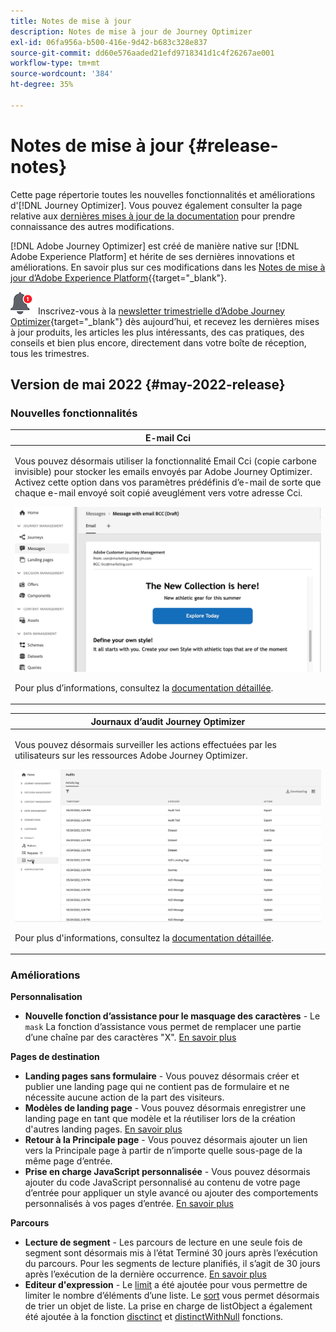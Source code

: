 ```yaml
---
title: Notes de mise à jour
description: Notes de mise à jour de Journey Optimizer
exl-id: 06fa956a-b500-416e-9d42-b683c328e837
source-git-commit: dd60e576aaded21efd9718341d1c4f26267ae001
workflow-type: tm+mt
source-wordcount: '384'
ht-degree: 35%

---
```


# Notes de mise à jour {#release-notes}

Cette page répertorie toutes les nouvelles fonctionnalités et améliorations d&#39;[!DNL Journey Optimizer]. Vous pouvez également consulter la page relative aux [dernières mises à jour de la documentation](documentation-updates.md) pour prendre connaissance des autres modifications.

[!DNL Adobe Journey Optimizer] est créé de manière native sur [!DNL Adobe Experience Platform] et hérite de ses dernières innovations et améliorations. En savoir plus sur ces modifications dans les [Notes de mise à jour d’Adobe Experience Platform](https://experienceleague.adobe.com/docs/experience-platform/release-notes/latest.html?lang=fr){{target=&quot;_blank&quot;}.

![Newsletter](../assets/do-not-localize/nl-icon.png) Inscrivez-vous à la [newsletter trimestrielle d’Adobe Journey Optimizer](https://www.adobe.com/subscription/Adobe_Journey_Optimizer_NL.html){target=&quot;_blank&quot;} dès aujourd’hui, et recevez les dernières mises à jour produits, les articles les plus intéressants, des cas pratiques, des conseils et bien plus encore, directement dans votre boîte de réception, tous les trimestres.

## Version de mai 2022 {#may-2022-release}

### Nouvelles fonctionnalités

<!--table>
<thead>
<tr>
<th><strong>Message Frequency Rules</strong><br/></th>
</tr>
</thead>
<tbody>
<tr>
<td>
<p>You can now set cross-channel business rules that will automatically exclude over-solicited profiles from messages and actions.</p>
<img src="assets/frequency-rn.gif"/>
<p>For more information, refer to the <a href="../configuration/frequency-rules.md">detailed documentation</a>.</p>
</td>
</tr>
</tbody>
</table-->


<table>
<thead>
<tr>
<th><strong>E-mail Cci</strong><br/></th>
</tr>
</thead>
<tbody>
<tr>
<td>
<p>Vous pouvez désormais utiliser la fonctionnalité Email Cci (copie carbone invisible) pour stocker les emails envoyés par Adobe Journey Optimizer. Activez cette option dans vos paramètres prédéfinis d’e-mail de sorte que chaque e-mail envoyé soit copié aveuglément vers votre adresse Cci.</p>
<img src="assets/bcc-rn.gif"/>
<p>Pour plus d’informations, consultez la <a href="../configuration/email-settings.md#bcc-email">documentation détaillée</a>.</p>
</td>
</tr>
</tbody>
</table>


<!--table>
<thead>
<tr>
<th><strong>Decision Management - AI Ranking auto-optimization model</strong><br/></th>
</tr>
</thead>
<tbody>
<tr>
<td>
<p>You can now use trained model systems in Decision Management. This new capability ranks offers to display for a given profile.</p>
<img src="assets/optimization.gif"/>
<p>For more information, refer to the <a href="../offers/offer-activities/configure-offer-selection.md#use-ranking-strategy">detailed documentation</a>.</p>
</td>
</tr>
</tbody>
</table-->

<!--table>
<thead>
<tr>
<th><strong>Attribute-based Access Control (ABAC)</strong><br/></th>
</tr>
</thead>
<tbody>
<tr>
<td>
<p>Permission management in Journey Optimizer has been extended to data access. You can now manage data access for specific teams or groups of users (i.e. internal, external, 3rd parties) ​and manage access to specific types of data (i.e. Sensitive Personal Data/SPD).</p>
<p>This capability is available for a limited set of customers.</p>
<p>For more information, refer to the <a href="../landing-pages/create-lp.md">detailed documentation</a>.</p>
</td>
</tr>
</tbody>
</table-->

<table>
<thead>
<tr>
<th><strong>Journaux d’audit Journey Optimizer</strong><br/></th>
</tr>
</thead>
<tbody>
<tr>
<td>
<p>Vous pouvez désormais surveiller les actions effectuées par les utilisateurs sur les ressources Adobe Journey Optimizer.</p>
<img src="assets/audit-rn.gif"/>
<p>Pour plus d'informations, consultez la <a href="../reports/audit-logs.md">documentation détaillée</a>.</p>
</td>
</tr>
</tbody>
</table>

### Améliorations

**Personnalisation**

* **Nouvelle fonction d’assistance pour le masquage des caractères** - Le `mask` La fonction d’assistance vous permet de remplacer une partie d’une chaîne par des caractères &quot;X&quot;. [En savoir plus](../personalization/functions/string.md#mask)

**Pages de destination**

* **Landing pages sans formulaire** - Vous pouvez désormais créer et publier une landing page qui ne contient pas de formulaire et ne nécessite aucune action de la part des visiteurs.
* **Modèles de landing page** - Vous pouvez désormais enregistrer une landing page en tant que modèle et la réutiliser lors de la création d&#39;autres landing pages. [En savoir plus](../landing-pages/lp-templates.md)
* **Retour à la Principale page** - Vous pouvez désormais ajouter un lien vers la Principale page à partir de n’importe quelle sous-page de la même page d’entrée.
* **Prise en charge JavaScript personnalisée** - Vous pouvez désormais ajouter du code JavaScript personnalisé au contenu de votre page d’entrée pour appliquer un style avancé ou ajouter des comportements personnalisés à vos pages d’entrée.	[En savoir plus](../landing-pages/lp-custom-js.md)

<!--**Decision management**

* **HTML and JSON files support** - You can now drag and drop external HTML and JSON files from the AEM repository into the offer representation content.-->

**Parcours**

* **Lecture de segment** - Les parcours de lecture en une seule fois de segment sont désormais mis à l’état Terminé 30 jours après l’exécution du parcours. Pour les segments de lecture planifiés, il s’agit de 30 jours après l’exécution de la dernière occurrence. [En savoir plus](../building-journeys/read-segment.md)
* **Editeur d&#39;expression** - Le [limit](../building-journeys/functions/functionlimit.md) a été ajoutée pour vous permettre de limiter le nombre d’éléments d’une liste. Le [sort](../building-journeys/functions/functionsort.md) vous permet désormais de trier un objet de liste. La prise en charge de listObject a également été ajoutée à la fonction [disctinct](../building-journeys/functions/functiondistinct.md) et [distinctWithNull](../building-journeys/functions/functiondistinctwithnull.md) fonctions.
